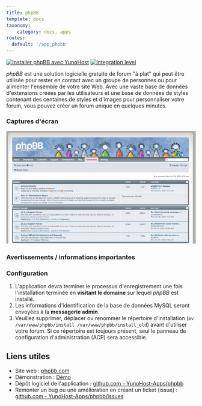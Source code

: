 ```yaml
---
title: phpBB
template: docs
taxonomy:
    category: docs, apps
routes:
  default: '/app_phpbb'
---
```


[![Installer phpBB avec YunoHost](https://install-app.yunohost.org/install-with-yunohost.svg)](https://install-app.yunohost.org/?app=phpbb) [![Integration level](https://dash.yunohost.org/integration/phpbb.svg)](https://dash.yunohost.org/appci/app/phpbb)

*phpBB* est une solution logicielle gratuite de forum "à plat" qui peut être utilisée pour rester en contact avec un groupe de personnes ou pour alimenter l'ensemble de votre site Web. Avec une vaste base de données d'extensions créées par les utilisateurs et une base de données de styles contenant des centaines de styles et d'images pour personnaliser votre forum, vous pouvez créer un forum unique en quelques minutes.

### Captures d'écran

![Capture d'écran de phpBB](https://github.com/YunoHost-Apps/phpbb_ynh/blob/master/doc/screenshots/screenshot.png)

### Avertissements / informations importantes

### Configuration

1. L'application devra terminer le processus d'enregistrement une fois l'installation terminée en **visitant le domaine** sur lequel *phpBB* est installé.
1. Les informations d'identification de la base de données MySQL seront envoyées à la **messagerie admin**.
1. Veuillez supprimer, déplacer ou renommer le répertoire d'installation (`mv /var/www/phpbb/install /var/www/phpbb/install_old`) avant d'utiliser votre forum. Si ce répertoire est toujours présent, seul le panneau de configuration d'administration (ACP) sera accessible.

## Liens utiles

+ Site web : [phpbb.com](https://www.phpbb.com/)
+ Démonstration : [Démo](https://www.phpbb.com/demo/)
+ Dépôt logiciel de l'application : [github.com - YunoHost-Apps/phpbb](https://github.com/YunoHost-Apps/phpbb_ynh)
+ Remonter un bug ou une amélioration en créant un ticket (issue) : [github.com - YunoHost-Apps/phpbb/issues](https://github.com/YunoHost-Apps/phpbb_ynh/issues)
